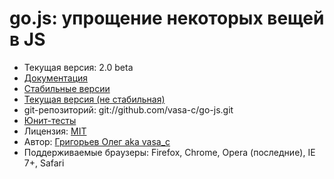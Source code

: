 # go.js: упрощение некоторых вещей в JS

* Текущая версия: 2.0 beta
* [Документация](https://github.com/vasa-c/go-js/wiki)
* [Стабильные версии](https://github.com/vasa-c/go-js/downloads)
* [Текущая версия (не стабильная)](https://github.com/vasa-c/go-js/zipball/master)
* git-репозиторий: git://github.com/vasa-c/go-js.git
* [Юнит-тесты](http://vasa-c.github.com/go-js/tests/)
* Лицензия: [MIT](http://www.opensource.org/licenses/mit-license.php)
* Автор: [Григорьев Олег aka vasa_c](http://blgo.ru/blog/)
* Поддерживаемые браузеры: Firefox, Chrome, Opera (последние), IE 7+, Safari
